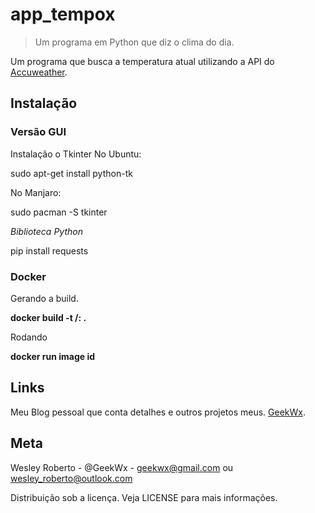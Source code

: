 # app_tempox


> Um programa em Python que diz o clima do dia.

Um programa que busca a temperatura atual utilizando a API do [Accuweather](https://developer.accuweather.com).

## Instalação

### Versão GUI 

Instalação o Tkinter
No Ubuntu: 

sudo apt-get install python-tk 

No Manjaro: 

sudo pacman -S tkinter

*Biblioteca Python*

 pip install requests

### Docker

Gerando a build. 

**docker build -t /: .**

Rodando

 **docker run image id**

## Links 

Meu Blog pessoal que conta detalhes e outros projetos meus. [GeekWx](http://geekwx.com.br).

## Meta

Wesley Roberto - @GeekWx - geekwx@gmail.com ou wesley_roberto@outlook.com


Distribuição sob a licença. Veja LICENSE para mais informações. 

